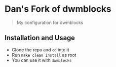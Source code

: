 # Dan's Fork of dwmblocks
> My configuration for dwmblocks

## Installation and Usage 
- Clone the repo and `cd` into it 
- Run `make clean install` as root
- You can use it with `dwmblocks`
